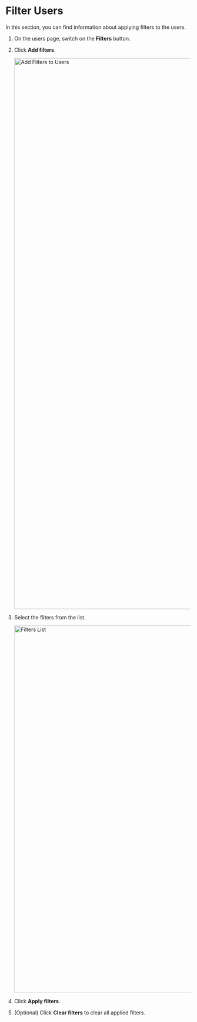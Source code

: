 # Filter Users

In this section, you can find information about applying filters to the users.

1. On the users page, switch on the **Filters** button.

1. Click **Add filters**.

    <img src="../images/users-add-filters.png" alt="Add Filters to Users" width="1500" height="1500"/>

1. Select the filters from the list.

    <img src="../images/users-filter-list.png" alt="Filters List" width="1000" height="1000"/>

1. Click **Apply filters**.
1. (Optional) Click **Clear filters** to clear all applied filters.

    